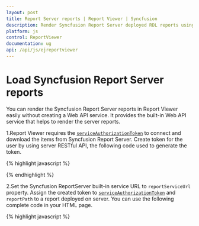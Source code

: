 ```yaml
---
layout: post
title: Report Server reports | Report Viewer | Syncfusion
description: Render Syncfusion Report Server deployed RDL reports using JavaScript Report Viewer.
platform: js
control: ReportViewer
documentation: ug
api: /api/js/ejreportviewer
---
```


# Load Syncfusion Report Server reports

You can render the Syncfusion Report Server reports in Report Viewer easily without creating a Web API service. It provides the built-in Web API service that helps to render the server reports.

1.Report Viewer requires the [`serviceAuthorizationToken`](../api/ejreportviewer#members:members:serviceauthorizationtoken) to connect and download the items from Syncfusion Report Server. Create token for the user by using server RESTful API, the following code used to generate the token.

{% highlight javascript %}
    <script type="text/javascript">
            $(function () {
                var dataValue = "";
                var apiRequest = new Object();
                apiRequest.password = "demo";
                apiRequest.userid = "guest";
                $.ajax({
                    type: "POST",
                    url: "https://reportserver.syncfusion.com/api/get-user-key",
                    data: apiRequest,
                    success: function (data) {
                        dataValue = data.Token;
                        var token = JSON.parse(dataValue);
                        // Report Viewer initialization.
                    }
                });
            });
    </script>

{% endhighlight %}

2.Set the Syncfusion ReportServer built-in service URL to `reportServiceUrl` property. Assign the created token to [`serviceAuthorizationToken`](../api/ejreportviewer#members:members:serviceauthorizationtoken) and `reportPath` to a report deployed on server. You can use the following complete code in your HTML page.

{% highlight javascript %}
    <script type="text/javascript">
            $(function () {
                var dataValue = "";
                var apiRequest = new Object();
                apiRequest.password = "demo";
                apiRequest.userid = "guest";
                $.ajax({
                    type: "POST",
                    url: "https://reportserver.syncfusion.com/api/get-user-key",
                    data: apiRequest,
                    success: function (data) {
                        dataValue = data.Token;
                        var token = JSON.parse(dataValue);

                        $("#viewer").ejReportViewer(
                            {
                                reportServiceUrl: "https://reportserver.syncfusion.com/ReportService/api/Viewer",
                                serviceAuthorizationToken: token["token_type"] + " " + token["access_token"],
                                reportPath: '/Sample Reports/Company Sales'
                            });
                    }
                });
            });
    </script>
{% endhighlight %}

N> You can also load the report using guid instead of report location. Set the guid of the report in reportPath as like as “reportPath: ‘91f24bf1-e537-4488-b19f-b37f77481d00’”.

3.View the HTML file in web browser and the report result shows as in the following screenshot.

![Renders company sales report from Syncfusion Report Server](Getting-Started_images/company-sales-report.png)